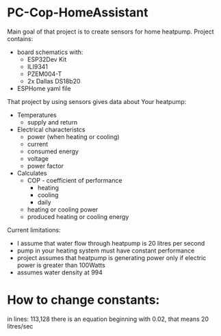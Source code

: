 # PC-Cop-HomeAssistant

Main goal of that project is to create sensors for home heatpump. Project contains:
* board schematics with:
  * ESP32Dev Kit
  * ILI9341
  * PZEM004-T
  * 2x Dallas DS18b20  
* ESPHome yaml file

That project by using sensors gives data about Your heatpump:
* Temperatures
  * supply and return
* Electrical characteristcs
  * power (when heating or cooling)
  * current
  * consumed energy
  * voltage
  * power factor
* Calculates
  * COP - coefficient of performance
    * heating
    * cooling
    * daily
  * heating or cooling power
  * produced heating or cooling energy
  
Current limitations:
* I assume that water flow through heatpump is 20 litres per second
* pump in your heating system must have constant performance
* project assumes that heatpump is generating power only if electric power is greater than 100Watts
* assumes water density at 994

# How to change constants:
in lines: 113,128 there is an equation beginning with 0.02, that means 20 litres/sec

